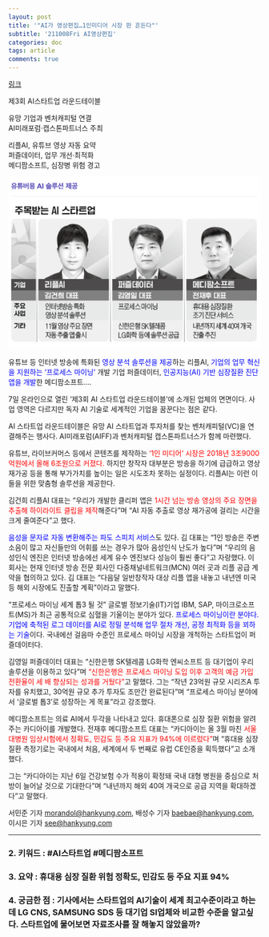 ```yaml
---
layout: post
title: '"AI가 영상편집…1인미디어 시장 판 흔든다"'
subtitle: '211008Fri AI영상편집'
categories: doc
tags: article
comments: true
---
```


[링크](https://news.naver.com/main/read.naver?mode=LPOD&mid=sec&oid=015&aid=0004613681)

제3회 AI스타트업 라운드테이블   

유망 기업과 벤처캐피털 연결   
AI미래포럼·캡스톤파트너스 주최   

리플AI, 유튜브 영상 자동 요약   
퍼즐데이터, 업무 개선·최적화   
메디팜소프트, 심장병 위험 경고   

<img src="/assets/img/211008Fri_AIunicorn.png">

유튜브 등 인터넷 방송에 특화된 <span style="color:blue">영상 분석 솔루션을 제공</span>하는 리플AI, <span style="color:blue">기업의 업무 혁신을 지원하는 ‘프로세스 마이닝’</span> 개발 기업 퍼즐데이터, <span style="color:blue">인공지능(AI) 기반 심장질환 진단 앱을 개발</span>한 메디팜소프트….   


7일 온라인으로 열린 ‘제3회 AI 스타트업 라운드테이블’에 소개된 업체의 면면이다. 사업 영역은 다르지만 독자 AI 기술로 세계적인 기업을 꿈꾼다는 점은 같다.   

AI 스타트업 라운드테이블은 유망 AI 스타트업과 투자처를 찾는 벤처캐피털(VC)을 연결해주는 행사다. AI미래포럼(AIFF)과 벤처캐피털 캡스톤파트너스가 함께 마련했다.   

유튜브, 라이브커머스 등에서 콘텐츠를 제작하는 <span style="color:red">‘1인 미디어’ 시장은 2018년 3조9000억원에서 올해 6조원으로 커졌다.</span> 하지만 창작자 대부분은 방송을 하기에 급급하고 영상 재가공 등을 통해 부가가치를 높이는 일은 시도조차 못하는 실정이다. 리플AI는 이런 이들을 위한 맞춤형 솔루션을 제공한다.   

김건희 리플AI 대표는 “우리가 개발한 클리퍼 앱은 <span style="color:red">1시간 넘는 방송 영상의 주요 장면을 추출해 하이라이트 클립을 제작</span>해준다”며 “AI 자동 추출로 영상 재가공에 걸리는 시간을 크게 줄여준다”고 했다.   

<span style="color:blue">음성을 문자로 자동 변환해주는 파도 스피치 서비스</span>도 있다. 김 대표는 “1인 방송은 주변 소음이 많고 자신들만의 어휘를 쓰는 경우가 많아 음성인식 난도가 높다”며 “우리의 음성인식 엔진은 인터넷 방송에선 세계 유수 엔진보다 성능이 훨씬 좋다”고 자랑했다. 이 회사는 현재 인터넷 방송 전문 회사인 다중채널네트워크(MCN) 여러 곳과 리플 공급 계약을 협의하고 있다. 김 대표는 “다음달 일반창작자 대상 리플 앱을 내놓고 내년엔 미국 등 해외 시장에도 진출할 계획”이라고 말했다.   


“프로세스 마이닝 세계 톱3 될 것”
글로벌 정보기술(IT)기업 IBM, SAP, 마이크로소프트(MS)가 최근 공통적으로 심혈을 기울이는 분야가 있다. <span style="color:blue">프로세스 마이닝이란 분야다. 기업에 축적된 로그 데이터를 AI로 정밀 분석해 업무 절차 개선, 공정 최적화 등을 꾀하는 기술</span>이다. 국내에선 걸음마 수준인 프로세스 마이닝 시장을 개척하는 스타트업이 퍼즐데이터다.   

김영일 퍼즐데이터 대표는 “신한은행 SK텔레콤 LG화학 엔씨소프트 등 대기업이 우리 솔루션을 이용하고 있다”며 <span style="color:red">“신한은행은 프로세스 마이닝 도입 이후 고객의 예금 가입 전환율이 세 배 향상되는 성과를 거뒀다”</span>고 말했다. 그는 “작년 23억원 규모 시리즈A 투자를 유치했고, 30억원 규모 추가 투자도 조만간 완료된다”며 “프로세스 마이닝 분야에서 ‘글로벌 톱3’로 성장하는 게 목표”라고 강조했다.

메디팜소프트는 의료 AI에서 두각을 나타내고 있다. 휴대폰으로 심장 질환 위험을 알려주는 카디아이를 개발했다. 전재후 메디팜소프트 대표는 “카디아이는 올 3월 마친 <span style="color:red">서울대병원 임상시험에서 정확도, 민감도 등 주요 지표가 94%에 이르렀다”</span>며 “휴대용 심장질환 측정기로는 국내에서 처음, 세계에서 두 번째로 유럽 CE인증을 획득했다”고 소개했다.

그는 “카디아이는 지난 6일 건강보험 수가 적용이 확정돼 국내 대형 병원을 중심으로 처방이 늘어날 것으로 기대한다”며 “내년까지 해외 40여 개국으로 공급 지역을 확대하겠다”고 말했다.

서민준 기자 morandol@hankyung.com, 배성수 기자 baebae@hankyung.com, 이시은 기자 see@hankyung.com

* * *

### 2. 키워드 : \#AI스타트업 \#메디팜소프트   
### 3. 요약 : 휴대용 심장 질환 위험 정확도, 민감도 등 주요 지표 94%   
### 4. 궁금한 점 : 기사에서는 스타트업의 AI기술이 세계 최고수준이라고 하는데 LG CNS, SAMSUNG SDS 등 대기업 SI업체와 비교한 수준을 알고싶다. 스타트업에 물어보면 자료조사를 잘 해놓지 않았을까?   
